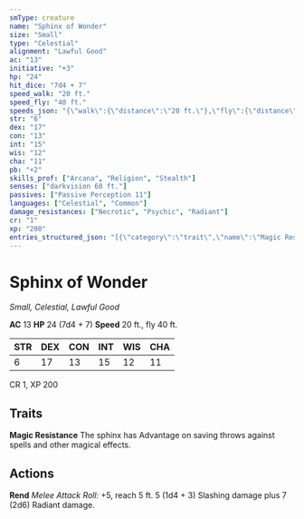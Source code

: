 ```yaml
---
smType: creature
name: "Sphinx of Wonder"
size: "Small"
type: "Celestial"
alignment: "Lawful Good"
ac: "13"
initiative: "+3"
hp: "24"
hit_dice: "7d4 + 7"
speed_walk: "20 ft."
speed_fly: "40 ft."
speeds_json: "{\"walk\":{\"distance\":\"20 ft.\"},\"fly\":{\"distance\":\"40 ft.\"}}"
str: "6"
dex: "17"
con: "13"
int: "15"
wis: "12"
cha: "11"
pb: "+2"
skills_prof: ["Arcana", "Religion", "Stealth"]
senses: ["darkvision 60 ft."]
passives: ["Passive Perception 11"]
languages: ["Celestial", "Common"]
damage_resistances: ["Necrotic", "Psychic", "Radiant"]
cr: "1"
xp: "200"
entries_structured_json: "[{\"category\":\"trait\",\"name\":\"Magic Resistance\",\"text\":\"The sphinx has Advantage on saving throws against spells and other magical effects.\"},{\"category\":\"action\",\"name\":\"Rend\",\"text\":\"*Melee Attack Roll:* +5, reach 5 ft. 5 (1d4 + 3) Slashing damage plus 7 (2d6) Radiant damage.\",\"kind\":\"Melee Attack Roll\",\"to_hit\":\"+5\",\"range\":\"5 ft\",\"damage\":\"5 (1d4 + 3) Slashing\"}]"
---
```


# Sphinx of Wonder
*Small, Celestial, Lawful Good*

**AC** 13
**HP** 24 (7d4 + 7)
**Speed** 20 ft., fly 40 ft.

| STR | DEX | CON | INT | WIS | CHA |
| --- | --- | --- | --- | --- | --- |
| 6 | 17 | 13 | 15 | 12 | 11 |

CR 1, XP 200

## Traits

**Magic Resistance**
The sphinx has Advantage on saving throws against spells and other magical effects.

## Actions

**Rend**
*Melee Attack Roll:* +5, reach 5 ft. 5 (1d4 + 3) Slashing damage plus 7 (2d6) Radiant damage.
